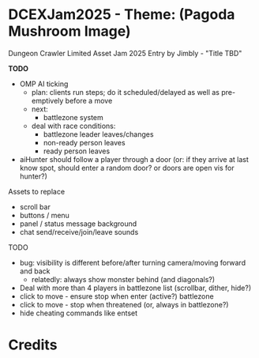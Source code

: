 DCEXJam2025 - Theme: (Pagoda Mushroom Image)
============================

Dungeon Crawler Limited Asset Jam 2025 Entry by Jimbly - "Title TBD"

**TODO**
* OMP AI ticking
  * plan: clients run steps; do it scheduled/delayed as well as pre-emptively before a move
  * next:
    * battlezone system
  * deal with race conditions:
    * battlezone leader leaves/changes
    * non-ready person leaves
    * ready person leaves
* aiHunter should follow a player through a door (or: if they arrive at last know spot, should enter a random door? or doors are open vis for hunter?)

Assets to replace
* scroll bar
* buttons / menu
* panel / status message background
* chat send/receive/join/leave sounds

TODO
* bug: visibility is different before/after turning camera/moving forward and back
  * relatedly: always show monster behind (and diagonals?)
* Deal with more than 4 players in battlezone list (scrollbar, dither, hide?)
* click to move - ensure stop when enter (active?) battlezone
* click to move - stop when threatened (or, always in battlezone?)
* hide cheating commands like entset

Credits
=======

